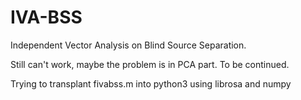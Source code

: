 # IVA-BSS

Independent Vector Analysis on Blind Source Separation.

Still can't work, maybe the problem is in PCA part. To be continued.

Trying to transplant fivabss.m into python3 using librosa and numpy
